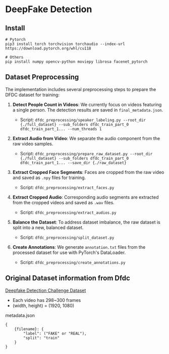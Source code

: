 # DeepFake Detection

## Install
```
# Pytorch
pip3 install torch torchvision torchaudio --index-url https://download.pytorch.org/whl/cu118

# Others
pip install numpy opencv-python moviepy librosa facenet_pytorch
```


## Dataset Preprocessing
The implementation includes several preprocessing steps to prepare the DFDC dataset for training:

1. **Detect People Count in Videos**: We currently focus on videos featuring a single person. The detection results are saved in `final_metadata.json`.
   - Script: `dfdc_preprocessing/speaker_labeling.py --root_dir {./full_dataset} --sub_folders dfdc_train_part_0 dfdc_train_part_1... --num_threads 1`

2. **Extract Audio from Video**: We separate the audio component from the raw video samples.
   - Script: `dfdc_preprocessing/prepare_raw_dataset.py --root_dir {./full_dataset} --sub_folders dfdc_train_part_0 dfdc_train_part_1... --save_dir {./raw_dataset}`

3. **Extract Cropped Face Segments**: Faces are cropped from the raw video and saved as `.npy` files for training.
   - Script: `dfdc_preprocessing/extract_faces.py`

4. **Extract Cropped Audio**: Corresponding audio segments are extracted from the cropped videos and saved as `.wav` files.
   - Script: `dfdc_preprocessing/extract_audios.py`

5. **Balance the Dataset**: To address dataset imbalance, the raw dataset is split into a new, balanced dataset.
   - Script: `dfdc_preprocessing/split_dataset.py`

6. **Create Annotations**: We generate `annotation.txt` files from the processed dataset for use with PyTorch's DataLoader.
   - Script: `dfdc_preprocessing/create_annotations.py`

## Original Dataset information from Dfdc
[Deepfake Detection Challenge Dataset](https://www.kaggle.com/c/deepfake-detection-challenge)

* Each video has 298~300 frames
* (width, height) = (1920, 1080)

metadata.json

```
{
    {filename}: {
        "label": ("FAKE" or "REAL"),
        "split": "train"
    }
}
```